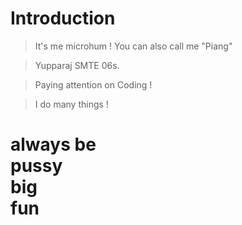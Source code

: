 # Introduction
> It's me microhum ! You can also call me "Piang"

> Yupparaj SMTE 06s.

> Paying attention on Coding !

> I do many things !
<html lang="en">
<head>
    <title>Document</title>
    <link rel="stylesheet" href="style.css">
</head>
<body>
    <h1>
        <span>always be</span>
        <div class="message">
          <div class="word1">pussy</div>
          <div class="word2">big</div>
          <div class="word3">fun</div>
        </div>
      </h1>
</body>
</html>
